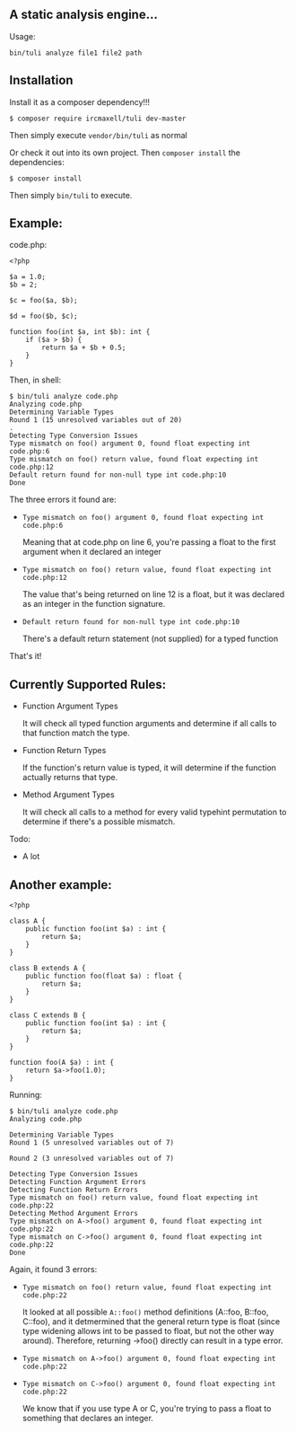 ## A static analysis engine...

Usage:

    bin/tuli analyze file1 file2 path

## Installation

Install it as a composer dependency!!!

`$ composer require ircmaxell/tuli dev-master`

Then simply execute `vendor/bin/tuli` as normal

Or check it out into its own project. Then `composer install` the dependencies:

`$ composer install`

Then simply `bin/tuli` to execute.

## Example:

code.php:

    <?php

	$a = 1.0;
	$b = 2;

	$c = foo($a, $b);

	$d = foo($b, $c);

	function foo(int $a, int $b): int {
		if ($a > $b) {
			return $a + $b + 0.5;
		}
	}

Then, in shell:

    $ bin/tuli analyze code.php
    Analyzing code.php
    Determining Variable Types
    Round 1 (15 unresolved variables out of 20)
    .
    Detecting Type Conversion Issues
    Type mismatch on foo() argument 0, found float expecting int code.php:6
    Type mismatch on foo() return value, found float expecting int code.php:12
    Default return found for non-null type int code.php:10
    Done

The three errors it found are:

 * `Type mismatch on foo() argument 0, found float expecting int code.php:6`

 	Meaning that at code.php on line 6, you're passing a float to the first argument when it declared an integer

 * `Type mismatch on foo() return value, found float expecting int code.php:12`

 	The value that's being returned on line 12 is a float, but it was declared as an integer in the function signature.

 * `Default return found for non-null type int code.php:10`

 	There's a default return statement (not supplied) for a typed function

That's it!

## Currently Supported Rules:

 * Function Argument Types

    It will check all typed function arguments and determine if all calls to that function match the type.

 * Function Return Types

    If the function's return value is typed, it will determine if the function actually returns that type.

 * Method Argument Types

    It will check all calls to a method for every valid typehint permutation to determine if there's a possible mismatch.

Todo:

* A lot

## Another example:

    <?php

    class A {
        public function foo(int $a) : int {
            return $a;
        }
    }

    class B extends A {
        public function foo(float $a) : float {
            return $a;
        }
    }

    class C extends B {
        public function foo(int $a) : int {
            return $a;
        }
    }

    function foo(A $a) : int {
        return $a->foo(1.0);
    }

Running:

    $ bin/tuli analyze code.php
    Analyzing code.php

    Determining Variable Types
    Round 1 (5 unresolved variables out of 7)

    Round 2 (3 unresolved variables out of 7)

    Detecting Type Conversion Issues
    Detecting Function Argument Errors
    Detecting Function Return Errors
    Type mismatch on foo() return value, found float expecting int code.php:22
    Detecting Method Argument Errors
    Type mismatch on A->foo() argument 0, found float expecting int code.php:22
    Type mismatch on C->foo() argument 0, found float expecting int code.php:22
    Done

Again, it found 3 errors:

 * `Type mismatch on foo() return value, found float expecting int code.php:22`

    It looked at all possible `A::foo()` method definitions (A::foo, B::foo, C::foo), and it detmermined that the general return type is float (since type widening allows int to be passed to float, but not the other way around). Therefore, returning ->foo() directly can result in a type error.

 * `Type mismatch on A->foo() argument 0, found float expecting int code.php:22`
 * `Type mismatch on C->foo() argument 0, found float expecting int code.php:22`

    We know that if you use type A or C, you're trying to pass a float to something that declares an integer.

